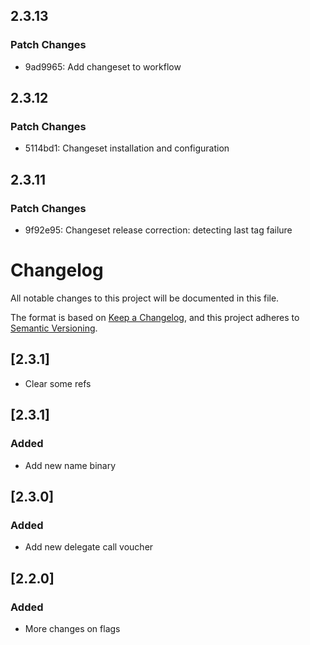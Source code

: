 <!-- markdownlint-disable MD024 -->

## 2.3.13

### Patch Changes

- 9ad9965: Add changeset to workflow

## 2.3.12

### Patch Changes

- 5114bd1: Changeset installation and configuration

## 2.3.11

### Patch Changes

- 9f92e95: Changeset release correction: detecting last tag failure

# Changelog

All notable changes to this project will be documented in this file.

The format is based on [Keep a Changelog](https://keepachangelog.com/en/1.0.0/),
and this project adheres to [Semantic Versioning](https://semver.org/spec/v2.0.0.html).

## [2.3.1]

- Clear some refs

## [2.3.1]

### Added

- Add new name binary

## [2.3.0]

### Added

- Add new delegate call voucher

## [2.2.0]

### Added

- More changes on flags
